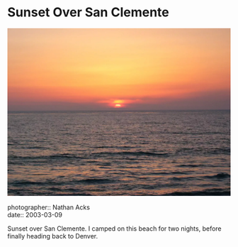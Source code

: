# Sunset Over San Clemente

![Sunset over the Pacific Ocean](assets/2003-03-09-sunset-over-san-clemente.webp)

photographer:: Nathan Acks  
date:: 2003-03-09

Sunset over San Clemente. I camped on this beach for two nights, before finally heading back to Denver.
